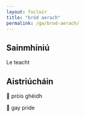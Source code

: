 ```yaml
---
layout: focloir
title: "bród aerach"
permalink: /ga/brod-aerach/
---
```


## Sainmhíniú

Le teacht

## Aistriúcháin

&#x1f3f4;&#xe0067;&#xe0062;&#xe0073;&#xe0063;&#xe0074;&#xe007f; pròis ghèidh

&#x1f3f4;&#xe0067;&#xe0062;&#xe0065;&#xe006e;&#xe0067;&#xe007f; gay pride